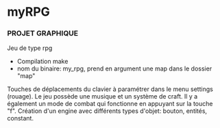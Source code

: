 # myRPG
### PROJET GRAPHIQUE ###

Jeu de type rpg

- Compilation make
- nom du binaire: my_rpg, prend en argument une map dans le dossier "map"

Touches de déplacements du clavier à paramétrer dans le menu settings (rouage).
Le jeu possède une musique et un système de craft. Il y a également un mode de combat qui fonctionne en appuyant sur la touche "f".
Création d'un engine avec différents types d'objet: bouton, entités, constant.
